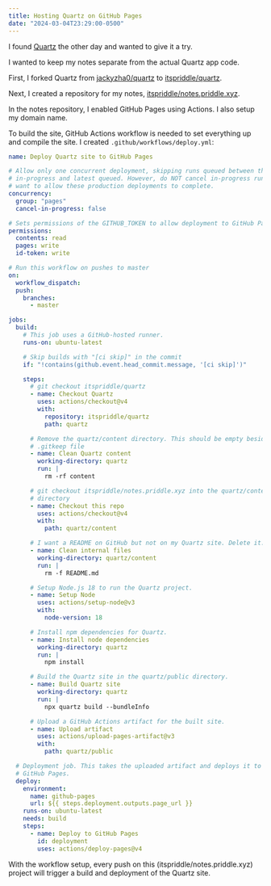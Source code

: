 ```yaml
---
title: Hosting Quartz on GitHub Pages
date: "2024-03-04T23:29:00-0500"
---
```


I found [Quartz][1] the other day and wanted to give it a try.

I wanted to keep my notes separate from the actual Quartz app code.

First, I forked Quartz from [jackyzha0/quartz][2] to [itspriddle/quartz][3].

Next, I created a repository for my notes, [itspriddle/notes.priddle.xyz][4].

In the notes repository, I enabled GitHub Pages using Actions. I also setup my
domain name.

To build the site, GitHub Actions workflow is needed to set everything up and
compile the site. I created `.github/workflows/deploy.yml`:

```yaml
name: Deploy Quartz site to GitHub Pages

# Allow only one concurrent deployment, skipping runs queued between the run
# in-progress and latest queued. However, do NOT cancel in-progress runs as we
# want to allow these production deployments to complete.
concurrency:
  group: "pages"
  cancel-in-progress: false

# Sets permissions of the GITHUB_TOKEN to allow deployment to GitHub Pages
permissions:
  contents: read
  pages: write
  id-token: write

# Run this workflow on pushes to master
on:
  workflow_dispatch:
  push:
    branches:
      - master

jobs:
  build:
    # This job uses a GitHub-hosted runner.
    runs-on: ubuntu-latest

    # Skip builds with "[ci skip]" in the commit
    if: "!contains(github.event.head_commit.message, '[ci skip]')"

    steps:
      # git checkout itspriddle/quartz
      - name: Checkout Quartz
        uses: actions/checkout@v4
        with:
          repository: itspriddle/quartz
          path: quartz

      # Remove the quartz/content directory. This should be empty besides a
      # .gitkeep file
      - name: Clean Quartz content
        working-directory: quartz
        run: |
          rm -rf content

      # git checkout itspriddle/notes.priddle.xyz into the quartz/content
      # directory
      - name: Checkout this repo
        uses: actions/checkout@v4
        with:
          path: quartz/content

      # I want a README on GitHub but not on my Quartz site. Delete it.
      - name: Clean internal files
        working-directory: quartz/content
        run: |
          rm -f README.md

      # Setup Node.js 18 to run the Quartz project.
      - name: Setup Node
        uses: actions/setup-node@v3
        with:
          node-version: 18

      # Install npm dependencies for Quartz.
      - name: Install node dependencies
        working-directory: quartz
        run: |
          npm install

      # Build the Quartz site in the quartz/public directory.
      - name: Build Quartz site
        working-directory: quartz
        run: |
          npx quartz build --bundleInfo

      # Upload a GitHub Actions artifact for the built site.
      - name: Upload artifact
        uses: actions/upload-pages-artifact@v3
        with:
          path: quartz/public

  # Deployment job. This takes the uploaded artifact and deploys it to
  # GitHub Pages.
  deploy:
    environment:
      name: github-pages
      url: ${{ steps.deployment.outputs.page_url }}
    runs-on: ubuntu-latest
    needs: build
    steps:
      - name: Deploy to GitHub Pages
        id: deployment
        uses: actions/deploy-pages@v4
```

With the workflow setup, every push on this (itspriddle/notes.priddle.xyz)
project will trigger a build and deployment of the Quartz site.

[1]: https://quartz.jzhao.xyz
[2]: http://github.com/jackyzha0/quartz
[3]: https://github.com/itspriddle/quartz
[4]: https://github.com/itspriddle/notes.priddle.xyz
